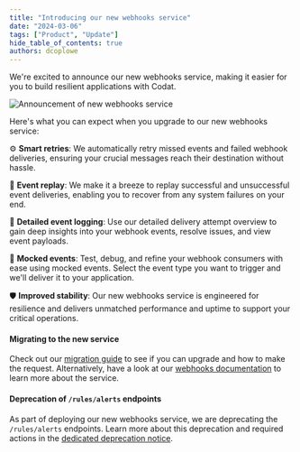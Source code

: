 ```yaml
---
title: "Introducing our new webhooks service"
date: "2024-03-06"
tags: ["Product", "Update"]
hide_table_of_contents: true
authors: dcoplowe
---
```

We're excited to announce our new webhooks service, making it easier for you to build resilient applications with Codat.

<!--truncate-->

![Announcement of new webhooks service](/img/updates/240306-webhooks-announcement.svg)

Here's what you can expect when you upgrade to our new webhooks service:

⚙️ **Smart retries**: We automatically retry missed events and failed webhook deliveries, ensuring your crucial messages reach their destination without hassle.

🔄 **Event replay**: We make it a breeze to replay successful and unsuccessful event deliveries, enabling you to recover from any system failures on your end.

📝 **Detailed event logging**: Use our detailed delivery attempt overview to gain deep insights into your webhook events, resolve issues, and view event payloads.

🧪 **Mocked events**: Test, debug, and refine your webhook consumers with ease using mocked events. Select the event type you want to trigger and we'll deliver it to your application. 

🛡️ **Improved stability**: Our new webhooks service is engineered for resilience and delivers unmatched performance and uptime to support your critical operations.

#### Migrating to the new service

Check out our [migration guide](/using-the-api/webhooks/migration-guide) to see if you can upgrade and how to make the request. Alternatively, have a look at our [webhooks documentation](/using-the-api/webhooks/overview) to learn more about the service.

#### Deprecation of `/rules/alerts` endpoints

As part of deploying our new webhooks service, we are deprecating the `/rules/alerts` endpoints. Learn more about this deprecation and required actions in the [dedicated deprecation notice](/updates/240306-deprecation-rules-alerts).

